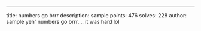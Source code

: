 ---
title: numbers go brrr
description: sample
points: 476
solves: 228
author: sample
yeh' numbers go brrr.... it was hard lol
